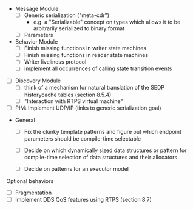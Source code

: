 - Message Module
  - [ ] Generic serialization ("meta-cdr")
    - e.g. a "Serializable" concept on types which allows it to be arbitrarily serialized to binary format
  - [ ] Parameters
- Behavior Module
  - [ ] Finish missing functions in writer state machines
  - [ ] Finish missing functions in reader state machines
  - [ ] Writer liveliness protocol
  - [ ] implement all occurrences of calling state transition events

- [ ] Discovery Module
  - [ ] think of a mechanism for natural translation of the SEDP historycache tables (section 8.5.4)
  - [ ] "Interaction with RTPS virtual machine"

- [ ] PIM: Implement UDP/IP (links to generic serialization goal)

- General
  - [ ] Fix the clunky template patterns and figure out which endpoint parameters should be compile-time selectable
  - [ ] Decide on which dynamically sized data structures or pattern for compile-time selection of data structures and their allocators
  - [ ] Decide on patterns for an executor model


Optional behaviors
  - [ ] Fragmentation
  - [ ] Implement DDS QoS features using RTPS (section 8.7)
